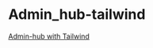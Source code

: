 # Admin_hub-tailwind



<a href="https://juvenciofigo.github.io/adminhub-tailwind/dist/index.html">Admin-hub with Tailwind</a>
